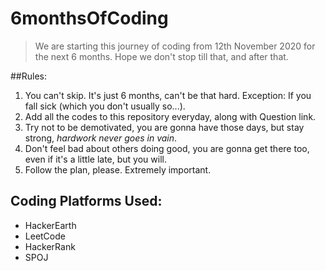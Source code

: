 # 6monthsOfCoding
> We are starting this journey of coding from 12th November 2020 for the next 6 months. Hope we don't stop till that, and after that.

##Rules:
1. You can't skip. It's just 6 months, can't be that hard. Exception: If you fall sick (which you don't usually so...).
2. Add all the codes to this repository everyday, along with Question link.
3. Try not to be demotivated, you are gonna have those days, but stay strong, *hardwork never goes in vain*.
4. Don't feel bad about others doing good, you are gonna get there too, even if it's a little late, but you will. 
5. Follow the plan, please. Extremely important.

## Coding Platforms Used:
- HackerEarth
- LeetCode
- HackerRank
- SPOJ
